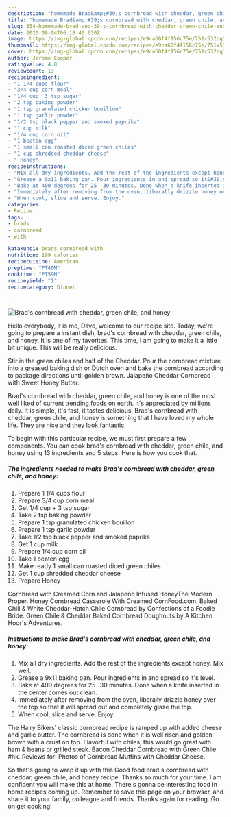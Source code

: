 ```yaml
---
description: "homemade Brad&amp;#39;s cornbread with cheddar, green chile, and honey | how long to cook Brad&amp;#39;s cornbread with cheddar, green chile, and honey"
title: "homemade Brad&amp;#39;s cornbread with cheddar, green chile, and honey | how long to cook Brad&amp;#39;s cornbread with cheddar, green chile, and honey"
slug: 554-homemade-brad-and-39-s-cornbread-with-cheddar-green-chile-and-honey-how-long-to-cook-brad-and-39-s-cornbread-with-cheddar-green-chile-and-honey
date: 2020-09-04T06:18:46.630Z
image: https://img-global.cpcdn.com/recipes/e9ca60f4f156c75e/751x532cq70/brads-cornbread-with-cheddar-green-chile-and-honey-recipe-main-photo.jpg
thumbnail: https://img-global.cpcdn.com/recipes/e9ca60f4f156c75e/751x532cq70/brads-cornbread-with-cheddar-green-chile-and-honey-recipe-main-photo.jpg
cover: https://img-global.cpcdn.com/recipes/e9ca60f4f156c75e/751x532cq70/brads-cornbread-with-cheddar-green-chile-and-honey-recipe-main-photo.jpg
author: Jerome Cooper
ratingvalue: 4.8
reviewcount: 13
recipeingredient:
- "1 1/4 cups flour"
- "3/4 cup corn meal"
- "1/4 cup  3 tsp sugar"
- "2 tsp baking powder"
- "1 tsp granulated chicken bouillon"
- "1 tsp garlic powder"
- "1/2 tsp black pepper and smoked paprika"
- "1 cup milk"
- "1/4 cup corn oil"
- "1 beaten egg"
- "1 small can roasted diced green chiles"
- "1 cup shredded cheddar cheese"
- " Honey"
recipeinstructions:
- "Mix all dry ingredients. Add the rest of the ingredients except honey. Mix well."
- "Grease a 9x11 baking pan. Pour ingredients in and spread so it&#39;s level."
- "Bake at 400 degrees for 25 -30 minutes. Done when a knife inserted in the center comes out clean."
- "Immediately after removing from the oven, liberally drizzle honey over the top so that it will spread out and completely glaze the top."
- "When cool, slice and serve. Enjoy."
categories:
- Recipe
tags:
- brads
- cornbread
- with

katakunci: brads cornbread with 
nutrition: 199 calories
recipecuisine: American
preptime: "PT40M"
cooktime: "PT59M"
recipeyield: "1"
recipecategory: Dinner

---
```



![Brad&#39;s cornbread with cheddar, green chile, and honey](https://img-global.cpcdn.com/recipes/e9ca60f4f156c75e/751x532cq70/brads-cornbread-with-cheddar-green-chile-and-honey-recipe-main-photo.jpg)

Hello everybody, it is me, Dave, welcome to our recipe site. Today, we're going to prepare a instant dish, brad&#39;s cornbread with cheddar, green chile, and honey. It is one of my favorites. This time, I am going to make it a little bit unique. This will be really delicious.

Stir in the green chiles and half of the Cheddar. Pour the cornbread mixture into a greased baking dish or Dutch oven and bake the cornbread according to package directions until golden brown. Jalapeño Cheddar Cornbread with Sweet Honey Butter.

Brad&#39;s cornbread with cheddar, green chile, and honey is one of the most well liked of current trending foods on earth. It's appreciated by millions daily. It is simple, it's fast, it tastes delicious. Brad&#39;s cornbread with cheddar, green chile, and honey is something that I have loved my whole life. They are nice and they look fantastic.


To begin with this particular recipe, we must first prepare a few components. You can cook brad&#39;s cornbread with cheddar, green chile, and honey using 13 ingredients and 5 steps. Here is how you cook that.

<!--inarticleads1-->

##### The ingredients needed to make Brad&#39;s cornbread with cheddar, green chile, and honey:

1. Prepare 1 1/4 cups flour
1. Prepare 3/4 cup corn meal
1. Get 1/4 cup + 3 tsp sugar
1. Take 2 tsp baking powder
1. Prepare 1 tsp granulated chicken bouillon
1. Prepare 1 tsp garlic powder
1. Take 1/2 tsp black pepper and smoked paprika
1. Get 1 cup milk
1. Prepare 1/4 cup corn oil
1. Take 1 beaten egg
1. Make ready 1 small can roasted diced green chiles
1. Get 1 cup shredded cheddar cheese
1. Prepare  Honey


Cornbread with Creamed Corn and Jalapeño Infused HoneyThe Modern Proper. Honey Cornbread Casserole With Creamed CornFood.com. Baked Chili &amp; White Cheddar-Hatch Chile Cornbread by Confections of a Foodie Bride. Green Chile &amp; Cheddar Baked Cornbread Doughnuts by A Kitchen Hoor&#39;s Adventures. 

<!--inarticleads2-->

##### Instructions to make Brad&#39;s cornbread with cheddar, green chile, and honey:

1. Mix all dry ingredients. Add the rest of the ingredients except honey. Mix well.
1. Grease a 9x11 baking pan. Pour ingredients in and spread so it&#39;s level.
1. Bake at 400 degrees for 25 -30 minutes. Done when a knife inserted in the center comes out clean.
1. Immediately after removing from the oven, liberally drizzle honey over the top so that it will spread out and completely glaze the top.
1. When cool, slice and serve. Enjoy.


The Hairy Bikers&#39; classic cornbread recipe is ramped up with added cheese and garlic butter. The cornbread is done when it is well risen and golden brown with a crust on top. Flavorful with chiles, this would go great with ham &amp; beans or grilled steak. Bacon Cheddar Cornbread with Green Chile #hk. Reviews for: Photos of Cornbread Muffins with Cheddar Cheese. 

So that's going to wrap it up with this Good food brad&#39;s cornbread with cheddar, green chile, and honey recipe. Thanks so much for your time. I am confident you will make this at home. There's gonna be interesting food in home recipes coming up. Remember to save this page on your browser, and share it to your family, colleague and friends. Thanks again for reading. Go on get cooking!
